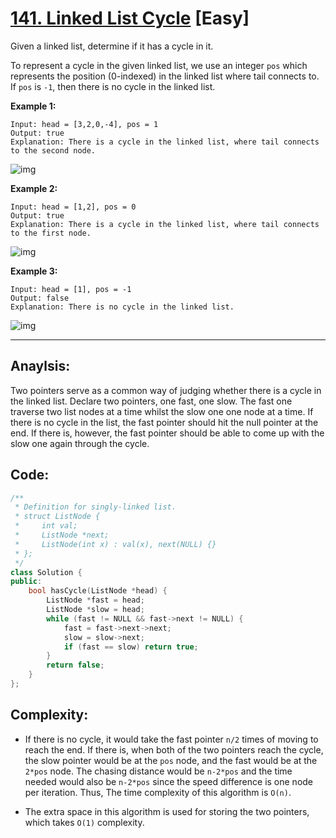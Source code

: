 # [141. Linked List Cycle](https://leetcode.com/problems/linked-list-cycle/) [Easy]

Given a linked list, determine if it has a cycle in it.

To represent a cycle in the given linked list, we use an integer `pos` which represents the position (0-indexed) in the linked list where tail connects to. If `pos` is `-1`, then there is no cycle in the linked list.

**Example 1:**

```
Input: head = [3,2,0,-4], pos = 1
Output: true
Explanation: There is a cycle in the linked list, where tail connects to the second node.
```

![img](https://assets.leetcode.com/uploads/2018/12/07/circularlinkedlist.png)

**Example 2:**

```
Input: head = [1,2], pos = 0
Output: true
Explanation: There is a cycle in the linked list, where tail connects to the first node.
```

![img](https://assets.leetcode.com/uploads/2018/12/07/circularlinkedlist_test2.png)

**Example 3:**

```
Input: head = [1], pos = -1
Output: false
Explanation: There is no cycle in the linked list.
```

![img](https://assets.leetcode.com/uploads/2018/12/07/circularlinkedlist_test3.png)

-----

## **Anaylsis:**
Two pointers serve as a common way of judging whether there is a cycle in the linked list. Declare two pointers, one fast, one slow. The fast one traverse two list nodes at a time whilst the slow one one node at a time. If there is no cycle in the list, the fast pointer should hit the null pointer at the end. If there is, however, the fast pointer should be able to come up with the slow one again through the cycle.

## **Code:**
```cpp
/**
 * Definition for singly-linked list.
 * struct ListNode {
 *     int val;
 *     ListNode *next;
 *     ListNode(int x) : val(x), next(NULL) {}
 * };
 */
class Solution {
public:
    bool hasCycle(ListNode *head) {
        ListNode *fast = head;
        ListNode *slow = head;
        while (fast != NULL && fast->next != NULL) {
            fast = fast->next->next;
            slow = slow->next;
            if (fast == slow) return true;
        }
        return false;
    }
};
```

## **Complexity:**
- If there is no cycle, it would take the fast pointer `n/2` times of moving to reach the end. If there is, when both of the two pointers reach the cycle, the slow pointer would be at the `pos` node, and the fast would be at the `2*pos` node. The chasing distance would be `n-2*pos` and the time needed would also be `n-2*pos` since the speed difference is one node per iteration. Thus, The time complexity of this algorithm is `O(n)`.

- The extra space in this algorithm is used for storing the two pointers, which takes `O(1)` complexity.
